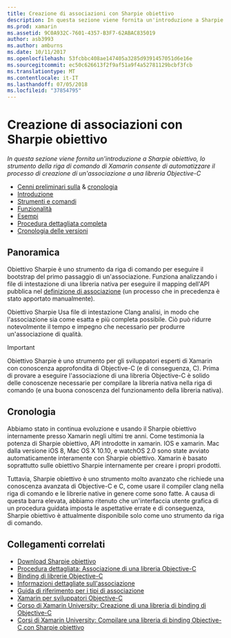 ```yaml
---
title: Creazione di associazioni con Sharpie obiettivo
description: In questa sezione viene fornita un'introduzione a Sharpie obiettivo, lo strumento della riga di comando di Xamarin consente di automatizzare il processo di creazione di un'associazione a una libreria Objective-C
ms.prod: xamarin
ms.assetid: 9C0A932C-7601-4357-B3F7-62ABAC835019
author: asb3993
ms.author: amburns
ms.date: 10/11/2017
ms.openlocfilehash: 53fcbbc408ae147405a3285d9391457051d6e16e
ms.sourcegitcommit: ec50c626613f2f9af51a9f4a52781129bcbf3fcb
ms.translationtype: MT
ms.contentlocale: it-IT
ms.lasthandoff: 07/05/2018
ms.locfileid: "37854795"
---
```

# <a name="creating-bindings-with-objective-sharpie"></a>Creazione di associazioni con Sharpie obiettivo

_In questa sezione viene fornita un'introduzione a Sharpie obiettivo, lo strumento della riga di comando di Xamarin consente di automatizzare il processo di creazione di un'associazione a una libreria Objective-C_

- [Cenni preliminari sulla](#overview) & [cronologia](#history)
- [Introduzione](get-started.md)
- [Strumenti e comandi](tools.md)
- [Funzionalità](platform/index.md)
- [Esempi](examples/index.md)
- [Procedura dettagliata completa](~/ios/platform/binding-objective-c/walkthrough.md)
- [Cronologia delle versioni](releases.md)

## <a name="overview"></a>Panoramica

Obiettivo Sharpie è uno strumento da riga di comando per eseguire il bootstrap del primo passaggio di un'associazione.
Funziona analizzando i file di intestazione di una libreria nativa per eseguire il mapping dell'API pubblica nel [definizione di associazione](~/cross-platform/macios/binding/objective-c-libraries.md#The_API_definition_file) (un processo che in precedenza è stato apportato manualmente).

Obiettivo Sharpie Usa file di intestazione Clang analisi, in modo che l'associazione sia come esatta e più completa possibile. Ciò può ridurre notevolmente il tempo e impegno che necessario per produrre un'associazione di qualità.

> [!IMPORTANT]
> Obiettivo Sharpie è uno strumento per gli sviluppatori esperti di Xamarin con conoscenza approfondita di Objective-C (e di conseguenza, C). Prima di provare a eseguire l'associazione di una libreria Objective-C è solido delle conoscenze necessarie per compilare la libreria nativa nella riga di comando (e una buona conoscenza del funzionamento della libreria nativa).

## <a name="history"></a>Cronologia

Abbiamo stato in continua evoluzione e usando il Sharpie obiettivo internamente presso Xamarin negli ultimi tre anni. Come testimonia la potenza di Sharpie obiettivo, API introdotte in xamarin. IOS e xamarin. Mac dalla versione iOS 8, Mac OS X 10.10, e watchOS 2.0 sono state avviato automaticamente interamente con Sharpie obiettivo. Xamarin è basato soprattutto sulle obiettivo Sharpie internamente per creare i propri prodotti.

Tuttavia, Sharpie obiettivo è uno strumento molto avanzato che richiede una conoscenza avanzata di Objective-C e C, come usare il compiler clang nella riga di comando e le librerie native in genere come sono fatte. A causa di questa barra elevata, abbiamo ritenuto che un'interfaccia utente grafica di un procedura guidata imposta le aspettative errate e di conseguenza, Sharpie obiettivo è attualmente disponibile solo come uno strumento da riga di comando.

## <a name="related-links"></a>Collegamenti correlati

- [Download Sharpie obiettivo](https://dl.xamarin.com/objective-sharpie/ObjectiveSharpie.pkg)
- [Procedura dettagliata: Associazione di una libreria Objective-C](~/ios/platform/binding-objective-c/walkthrough.md)
- [Binding di librerie Objective-C](~/cross-platform/macios/binding/objective-c-libraries.md)
- [Informazioni dettagliate sull'associazione](~/cross-platform/macios/binding/overview.md)
- [Guida di riferimento per i tipi di associazione](~/cross-platform/macios/binding/binding-types-reference.md)
- [Xamarin per sviluppatori Objective-C](~/ios/get-started/objective-c-developers/index.md)
- [Corso di Xamarin University: Creazione di una libreria di binding di Objective-C](https://university.xamarin.com/classes/track/all#building-an-objective-c-bindings-library)
- [Corsi di Xamarin University: Compilare una libreria di binding Objective-C con Sharpie obiettivo](https://university.xamarin.com/classes/track/all#build-an-objective-c-bindings-library-with-objective-sharpie)
